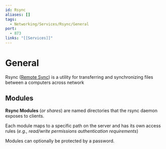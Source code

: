 ```yaml
---
id: Rsync
aliases: []
tags:
  - Networking/Services/Rsync/General
port:
  - 873
links: "[[Services]]"
---
```


# General

Rsync ([Remote Sync](https://en.wikipedia.org/wiki/Rsync))
is a utility for transferring and synchronizing files
between a computers across network

## Modules

**Rsync Modules** (*or shares*) are named directories that the rsync daemon
exposes to clients.

Each module maps to a specific path on the server and has its own access rules
(*e.g., read/write permissions authentication requirements*)

Modules can optionally be protected by a password.
